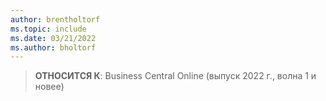 ```yaml
---
author: brentholtorf
ms.topic: include
ms.date: 03/21/2022
ms.author: bholtorf
---
```

> **ОТНОСИТСЯ К**: Business Central Online (выпуск 2022 г., волна 1 и новее)